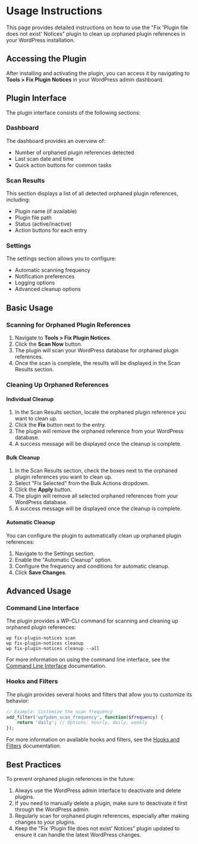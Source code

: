 # Usage Instructions

This page provides detailed instructions on how to use the "Fix 'Plugin file does not exist' Notices" plugin to clean up orphaned plugin references in your WordPress installation.

## Accessing the Plugin

After installing and activating the plugin, you can access it by navigating to **Tools > Fix Plugin Notices** in your WordPress admin dashboard.

## Plugin Interface

The plugin interface consists of the following sections:

### Dashboard

The dashboard provides an overview of:

- Number of orphaned plugin references detected
- Last scan date and time
- Quick action buttons for common tasks

### Scan Results

This section displays a list of all detected orphaned plugin references, including:

- Plugin name (if available)
- Plugin file path
- Status (active/inactive)
- Action buttons for each entry

### Settings

The settings section allows you to configure:

- Automatic scanning frequency
- Notification preferences
- Logging options
- Advanced cleanup options

## Basic Usage

### Scanning for Orphaned Plugin References

1. Navigate to **Tools > Fix Plugin Notices**.
2. Click the **Scan Now** button.
3. The plugin will scan your WordPress database for orphaned plugin references.
4. Once the scan is complete, the results will be displayed in the Scan Results section.

### Cleaning Up Orphaned References

#### Individual Cleanup

1. In the Scan Results section, locate the orphaned plugin reference you want to clean up.
2. Click the **Fix** button next to the entry.
3. The plugin will remove the orphaned reference from your WordPress database.
4. A success message will be displayed once the cleanup is complete.

#### Bulk Cleanup

1. In the Scan Results section, check the boxes next to the orphaned plugin references you want to clean up.
2. Select "Fix Selected" from the Bulk Actions dropdown.
3. Click the **Apply** button.
4. The plugin will remove all selected orphaned references from your WordPress database.
5. A success message will be displayed once the cleanup is complete.

#### Automatic Cleanup

You can configure the plugin to automatically clean up orphaned plugin references:

1. Navigate to the Settings section.
2. Enable the "Automatic Cleanup" option.
3. Configure the frequency and conditions for automatic cleanup.
4. Click **Save Changes**.

## Advanced Usage

### Command Line Interface

The plugin provides a WP-CLI command for scanning and cleaning up orphaned plugin references:

```
wp fix-plugin-notices scan
wp fix-plugin-notices cleanup
wp fix-plugin-notices cleanup --all
```

For more information on using the command line interface, see the [Command Line Interface](Command-Line-Interface) documentation.

### Hooks and Filters

The plugin provides several hooks and filters that allow you to customize its behavior:

```php
// Example: Customize the scan frequency
add_filter('wpfpden_scan_frequency', function($frequency) {
    return 'daily'; // Options: hourly, daily, weekly
});
```

For more information on available hooks and filters, see the [Hooks and Filters](Hooks-and-Filters) documentation.

## Best Practices

To prevent orphaned plugin references in the future:

1. Always use the WordPress admin interface to deactivate and delete plugins.
2. If you need to manually delete a plugin, make sure to deactivate it first through the WordPress admin.
3. Regularly scan for orphaned plugin references, especially after making changes to your plugins.
4. Keep the "Fix 'Plugin file does not exist' Notices" plugin updated to ensure it can handle the latest WordPress changes.
